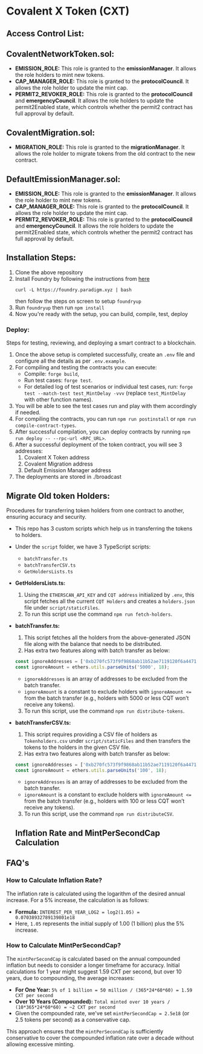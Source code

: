 # Covalent X Token (CXT)

## Access Control List:

## CovalentNetworkToken.sol:
- **EMISSION_ROLE:** This role is granted to the **emissionManager**. It allows the role holders to mint new tokens.
- **CAP_MANAGER_ROLE:** This role is granted to the **protocolCouncil**. It allows the role holder to update the mint cap.
- **PERMIT2_REVOKER_ROLE:** This role is granted to the **protocolCouncil** and **emergencyCouncil**. It allows the role holders to update the permit2Enabled state, which controls whether the permit2 contract has full approval by default.

## CovalentMigration.sol:
- **MIGRATION_ROLE:** This role is granted to the **migrationManager**. It allows the role holder to migrate tokens from the old contract to the new contract.

## DefaultEmissionManager.sol:
- **EMISSION_ROLE:** This role is granted to the **emissionManager**. It allows the role holder to mint new tokens.
- **CAP_MANAGER_ROLE:** This role is granted to the **protocolCouncil**. It allows the role holder to update the mint cap.
- **PERMIT2_REVOKER_ROLE:** This role is granted to the **protocolCouncil** and **emergencyCouncil**. It allows the role holders to update the permit2Enabled state, which controls whether the permit2 contract has full approval by default.


## Installation Steps:

1. Clone the above repository
2. Install Foundry by following the instructions from [here](https://github.com/foundry-rs/foundry#installation)
    ```
    curl -L https://foundry.paradigm.xyz | bash
    ```
    then follow the steps on screen to setup `foundryup`
3. Run `foundryup` then run `npm install` 
4. Now you're ready with the setup, you can build, compile, test, deploy

### Deploy:

Steps for testing, reviewing, and deploying a smart contract to a blockchain.

1. Once the above setup is completed successfully, create an `.env` file and configure all the details as per `.env.example`.
2. For compiling and testing the contracts you can execute:
   - Compile: `forge build`,
   - Run test cases: `forge test`.
   - For detailed log of test scenarios or individual test cases, run: `forge test --match-test test_MintDelay -vvv` (replace `test_MintDelay` with other function names).
3. You will be able to see the test cases run and play with them accordingly if needed.
4. For compiling the contracts, you can run `npm run postinstall` or `npm run compile-contract-types`.
5. After successful compilation, you can deploy contracts by running `npm run deploy -- --rpc-url <RPC_URL>`.
6. After a successful deployment of the token contract, you will see 3 addresses:
    1. Covalent X Token address
    2. Covalent Migration address
    3. Default Emission Manager address
7. The deployments are stored in ./broadcast
## Migrate Old token Holders:

Procedures for transferring token holders from one contract to another, ensuring accuracy and security.

- This repo has 3 custom scripts which help us in transferring the tokens to holders.
- Under the `script` folder, we have 3 TypeScript scripts:
    - `batchTransfer.ts`
    - `batchTransferCSV.ts`
    - `GetHoldersLists.ts`
- **GetHoldersLists.ts:**
    1. Using the `ETHERSCAN_API_KEY` and `CQT address` initialized by `.env`, this script fetches all the current `CQT Holders` and creates a `holders.json` file under `script/staticFiles`.
    2. To run this script use the command `npm run fetch-holders`.
- **batchTransfer.ts:**
    1. This script fetches all the holders from the above-generated JSON file along with the balance that needs to be distributed.
    2. Has extra two features along with batch transfer as below:
    
    ```typescript
    const ignoreAddresses = ['0xb270fc573f9f9868ab11b52ae7119120f6a4471d', '0x6af3d183d225725d975c5eaa08d442dd01aad8ff'];
    const ignoreAmount = ethers.utils.parseUnits('5000', 18);
    ```
    
    - `ignoreAddresses` is an array of addresses to be excluded from the batch transfer.
    - `ignoreAmount` is a constant to exclude holders with `ignoreAmount <=` from the batch transfer (e.g., holders with 5000 or less CQT won’t receive any tokens).
    3. To run this script, use the command `npm run distribute-tokens`.
- **batchTransferCSV.ts:**
    1. This script requires providing a CSV file of holders as `Tokenholders.csv` under `script/staticFiles` and then transfers the tokens to the holders in the given CSV file.
    2. Has extra two features along with batch transfer as below:
    
    ```typescript
    const ignoreAddresses = ['0xb270fc573f9f9868ab11b52ae7119120f6a4471d', '0x6af3d183d225725d975c5eaa08d442dd01aad8ff'];
    const ignoreAmount = ethers.utils.parseUnits('100', 18);
    ```
    
    - `ignoreAddresses` is an array of addresses to be excluded from the batch transfer.
    - `ignoreAmount` is a constant to exclude holders with `ignoreAmount <=` from the batch transfer (e.g., holders with 100 or less CQT won’t receive any tokens).
    3. To run this script, use the command `npm run distributeCSV`.

    ## Inflation Rate and MintPerSecondCap Calculation

## FAQ's
### How to Calculate Inflation Rate?
The inflation rate is calculated using the logarithm of the desired annual increase. For a 5% increase, the calculation is as follows:
- **Formula:** `INTEREST_PER_YEAR_LOG2 = log2(1.05) = 0.07038932789139801e18`
- Here, `1.05` represents the initial supply of 1.00 (1 billion) plus the 5% increase.

### How to Calculate MintPerSecondCap?
The `mintPerSecondCap` is calculated based on the annual compounded inflation but needs to consider a longer timeframe for accuracy. Initial calculations for 1 year might suggest 1.59 CXT per second, but over 10 years, due to compounding, the average increases:
- **For One Year:** `5% of 1 billion = 50 million / (365*24*60*60) = 1.59 CXT per second`
- **Over 10 Years (Compounded):** `Total minted over 10 years / (10*365*24*60*60) = ~2 CXT per second`
- Given the compounded rate, we've set `mintPerSecondCap = 2.5e18` (or 2.5 tokens per second) as a conservative cap.

This approach ensures that the `mintPerSecondCap` is sufficiently conservative to cover the compounded inflation rate over a decade without allowing excessive minting.
